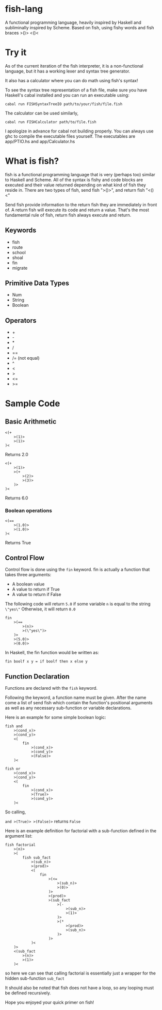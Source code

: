 # fish-lang

A functional programming language, heavily inspired by Haskell and subliminally inspired by Scheme.
Based on fish, using fishy words and fish braces >()> <()<

# Try it

As of the current iteration of the fish interpreter, it is a non-functional language,
but it has a working lexer and syntax tree generator.

It also has a calculator where you can do math using fish's syntax!

To see the syntax tree representation of a fish file, make sure you have Haskell's cabal installed
and you can run an executable using:

```cabal run FISHSyntaxTreeIO path/to/your/fish/file.fish```

The calculator can be used similarly,
    
```cabal run FISHCalculator path/to/file.fish```

I apologize in advance for cabal not building properly. You can always use ghc to compile
the executable files yourself.
The executables are app/PTIO.hs and app/Calculator.hs

# What is fish?

fish is a functional programming language that is very (perhaps too) similar to Haskell and Scheme.
All of the syntax is fishy and code blocks are executed and their value returned depending on what kind of fish they reside in.
There are two types of fish, send fish ">()>", and return fish "<()<"

Send fish provide information to the return fish they are immediately in front of.
A return fish will execute its code and return a value. That's the most fundamental rule of fish,
return fish always execute and return.

## Keywords

- fish
- route
- school
- shoal
- fin
- migrate

## Primitive Data Types

- Num
- String
- Boolean

## Operators

- \+
- \-
- \*
- /
- ==
- /= (not equal)
- \^
- \<
- \>
- \<=
- \>=

# Sample Code

## Basic Arithmetic

```
<(+
    >(1)>
    >(1)>
)<
```
Returns 2.0

```
<(+
    >(1)>
    >(+
        >(2)>
        >(3)>
    )>
)<
```
Returns 6.0

### Boolean operations

```
<(==
    >(1.0)>
    >(1.0)>
)<
```
Returns True

## Control Flow

Control flow is done using the ```fin``` keyword.
fin is actually a function that takes three arguments:
- A boolean value
- A value to return if True
- A value to return if False

The following code will return ```5.0``` if some variable ```n``` is equal to the string ```\"yes\"```
Otherwise, it will return ```0.0```

```
fin
    >(==
        >(n)>
        >(\"yes\")>
    )>
    >(5.0)>
    >(0.0)>
```

In Haskell, the fin function would be written as:
```
fin boolf x y = if boolf then x else y
```

## Function Declaration

Functions are declared with the ```fish``` keyword.

Following the keyword, a function name must be given. After the name come a list of send fish which contain the function's positional arguments as well as any necessary sub-function or variable declarations.

Here is an example for some simple boolean logic:

```
fish and
    >(cond_x)>
    >(cond_y)>
    <(
        fin
            >(cond_x)>
            >(cond_y)>
            >(False)>
    )<
```

```
fish or
    >(cond_x)>
    >(cond_y)>
    <(
        fin
            >(cond_x)>
            >(True)>
            >(cond_y)>
    )<
```

So calling,

``` and >(True)> >(False)> ```
returns ```False```

Here is an example definition for factorial with a sub-function defined in the argument list:

```
fish factorial
    >(n)>
    >(
        fish sub_fact
            >(sub_n)>
            >(prod)>
            <(
                fin
                    >(<=
                        >(sub_n)>
                        >(0)>
                    )>
                    >(prod)>
                    >(sub_fact
                        >(-
                            >(sub_n)>
                            >(1)>
                        )>
                        >(*
                            >(prod)>
                            >(sub_n)>
                        )>
                    )>
            )<
    )>
    <(sub_fact
        >(n)>
        >(1)>
    )<
```

so here we can see that calling factorial is essentially just a wrapper for the hidden sub-function ```sub_fact```

It should also be noted that fish does not have a loop, so any looping must be defined recursively.

Hope you enjoyed your quick primer on fish!